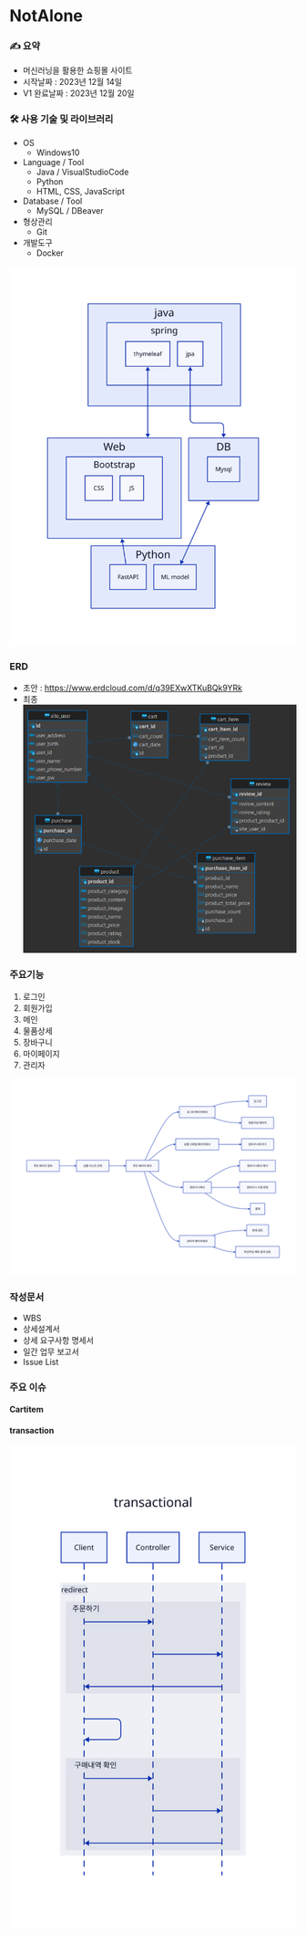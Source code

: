 # NotAlone

### ✍️ 요약

- 머신러닝을 활용한 쇼핑몰 사이트
- 시작날짜 : 2023년 12월 14일
- V1 완료날짜 : 2023년 12월 20일

### 🛠 사용 기술 및 라이브러리

- OS
  - Windows10
- Language / Tool
  - Java / VisualStudioCode
  - Python
  - HTML, CSS, JavaScript
- Database / Tool
  - MySQL / DBeaver
- 형상관리
  - Git
- 개발도구
  - Docker

![Alt text](stack.svg)

### ERD

- 초안 : <https://www.erdcloud.com/d/q39EXwXTKuBQk9YRk>
- 최종
![erd](./1_ERD.png)

### 주요기능

1. 로그인
2. 회원가입
3. 메인
4. 물품상세
5. 장바구니
6. 마이페이지
7. 관리자

![Alt text](flow.svg)

### 작성문서

- WBS
- 상세설계서
- 상세 요구사항 명세서
- 일간 업무 보고서
- Issue List

### 주요 이슈

#### Cartitem

#### transaction

![Alt text](transaction.svg)


